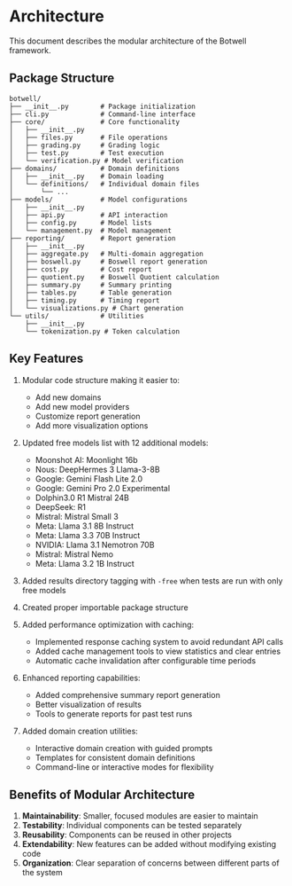 # Architecture

This document describes the modular architecture of the Botwell framework.

## Package Structure

```
botwell/
├── __init__.py        # Package initialization
├── cli.py             # Command-line interface
├── core/              # Core functionality
│   ├── __init__.py
│   ├── files.py       # File operations
│   ├── grading.py     # Grading logic
│   ├── test.py        # Test execution
│   └── verification.py # Model verification
├── domains/           # Domain definitions
│   ├── __init__.py    # Domain loading
│   └── definitions/   # Individual domain files
│       └── ...
├── models/            # Model configurations
│   ├── __init__.py
│   ├── api.py         # API interaction
│   ├── config.py      # Model lists
│   └── management.py  # Model management
├── reporting/         # Report generation
│   ├── __init__.py
│   ├── aggregate.py   # Multi-domain aggregation
│   ├── boswell.py     # Boswell report generation
│   ├── cost.py        # Cost report
│   ├── quotient.py    # Boswell Quotient calculation
│   ├── summary.py     # Summary printing
│   ├── tables.py      # Table generation
│   ├── timing.py      # Timing report
│   └── visualizations.py # Chart generation
└── utils/             # Utilities
    ├── __init__.py
    └── tokenization.py # Token calculation
```

## Key Features

1. Modular code structure making it easier to:
   - Add new domains
   - Add new model providers
   - Customize report generation
   - Add more visualization options
   
2. Updated free models list with 12 additional models:
   - Moonshot AI: Moonlight 16b
   - Nous: DeepHermes 3 Llama-3-8B
   - Google: Gemini Flash Lite 2.0
   - Google: Gemini Pro 2.0 Experimental
   - Dolphin3.0 R1 Mistral 24B
   - DeepSeek: R1
   - Mistral: Mistral Small 3
   - Meta: Llama 3.1 8B Instruct
   - Meta: Llama 3.3 70B Instruct
   - NVIDIA: Llama 3.1 Nemotron 70B
   - Mistral: Mistral Nemo
   - Meta: Llama 3.2 1B Instruct

3. Added results directory tagging with `-free` when tests are run with only free models

4. Created proper importable package structure

5. Added performance optimization with caching:
   - Implemented response caching system to avoid redundant API calls
   - Added cache management tools to view statistics and clear entries
   - Automatic cache invalidation after configurable time periods

6. Enhanced reporting capabilities:
   - Added comprehensive summary report generation
   - Better visualization of results
   - Tools to generate reports for past test runs

7. Added domain creation utilities:
   - Interactive domain creation with guided prompts
   - Templates for consistent domain definitions
   - Command-line or interactive modes for flexibility

## Benefits of Modular Architecture

1. **Maintainability**: Smaller, focused modules are easier to maintain
2. **Testability**: Individual components can be tested separately  
3. **Reusability**: Components can be reused in other projects
4. **Extendability**: New features can be added without modifying existing code
5. **Organization**: Clear separation of concerns between different parts of the system